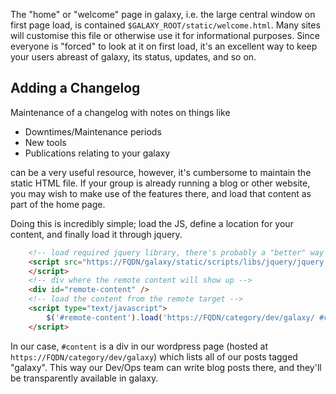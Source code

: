 The "home" or "welcome" page in galaxy, i.e. the large central window on first page load, is contained `$GALAXY_ROOT/static/welcome.html`. Many sites will customise this file or otherwise use it for informational purposes. Since everyone is "forced" to look at it on first load, it's an excellent way to keep your users abreast of galaxy, its status, updates, and so on.

## Adding a Changelog

Maintenance of a changelog with notes on things like 

* Downtimes/Maintenance periods
* New tools
* Publications relating to your galaxy

can be a very useful resource, however, it's cumbersome to maintain the static HTML file. If your group is already running a blog or other website, you may wish to make use of the features there, and load that content as part of the home page. 

Doing this is incredibly simple; load the JS, define a location for your content, and finally load it through jquery.

```html
    <!-- load required jquery library, there's probably a "better" way to do this -->
    <script src="https://FQDN/galaxy/static/scripts/libs/jquery/jquery.js">
    </script>
    <!-- div where the remote content will show up -->
    <div id="remote-content" />
    <!-- load the content from the remote target -->
    <script type="text/javascript">
        $('#remote-content').load('https://FQDN/category/dev/galaxy/ #content');
    </script>
```


In our case, `#content` is a div in our wordpress page (hosted at `https://FQDN/category/dev/galaxy`) which lists all of our posts tagged "galaxy". This way our Dev/Ops team can write blog posts there, and they'll be transparently available in galaxy.
